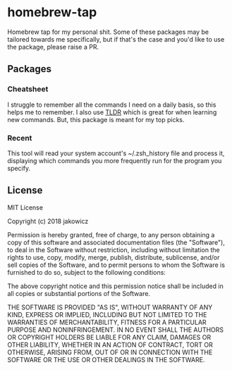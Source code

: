 # homebrew-tap

Homebrew tap for my personal shit. Some of these packages may be tailored towards me specifically, but if that's the case and you'd like to use the package, please raise a PR.

## Packages

### Cheatsheet

I struggle to remember all the commands I need on a daily basis, so this helps me to remember. I also use [TLDR](https://github.com/tldr-pages/tldr) which is great for when learning new commands. But, this package is meant for my top picks.

### Recent

This tool will read your system account's ~/.zsh_history file and process it, displaying which commands you more frequently run for the program you specify.

## License

MIT License

Copyright (c) 2018 jakowicz

Permission is hereby granted, free of charge, to any person obtaining a copy
of this software and associated documentation files (the "Software"), to deal
in the Software without restriction, including without limitation the rights
to use, copy, modify, merge, publish, distribute, sublicense, and/or sell
copies of the Software, and to permit persons to whom the Software is
furnished to do so, subject to the following conditions:

The above copyright notice and this permission notice shall be included in all
copies or substantial portions of the Software.

THE SOFTWARE IS PROVIDED "AS IS", WITHOUT WARRANTY OF ANY KIND, EXPRESS OR
IMPLIED, INCLUDING BUT NOT LIMITED TO THE WARRANTIES OF MERCHANTABILITY,
FITNESS FOR A PARTICULAR PURPOSE AND NONINFRINGEMENT. IN NO EVENT SHALL THE
AUTHORS OR COPYRIGHT HOLDERS BE LIABLE FOR ANY CLAIM, DAMAGES OR OTHER
LIABILITY, WHETHER IN AN ACTION OF CONTRACT, TORT OR OTHERWISE, ARISING FROM,
OUT OF OR IN CONNECTION WITH THE SOFTWARE OR THE USE OR OTHER DEALINGS IN THE
SOFTWARE.
